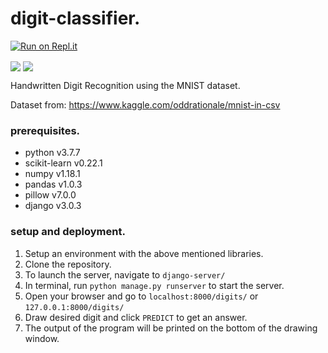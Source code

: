 # digit-classifier.

[![Run on Repl.it](https://repl.it/badge/github/dh711/digit-classifier)](https://repl.it/github/dh711/digit-classifier)

<img src="https://media.giphy.com/media/fUSvaTviTzAnIl6HQL/giphy.gif" align="center">
<img src="https://media.giphy.com/media/Ws4MkeBVauKLkuQEvB/giphy.gif" align="center">

Handwritten Digit Recognition using the MNIST dataset.

Dataset from: https://www.kaggle.com/oddrationale/mnist-in-csv

### prerequisites.

* python v3.7.7
* scikit-learn v0.22.1
* numpy v1.18.1
* pandas v1.0.3
* pillow v7.0.0
* django v3.0.3

### setup and deployment.
1. Setup an environment with the above mentioned libraries.
2. Clone the repository.
3. To launch the server, navigate to `django-server/`
4. In terminal, run `python manage.py runserver` to start the server.
5. Open your browser and go to `localhost:8000/digits/` or `127.0.0.1:8000/digits/`
6. Draw desired digit and click `PREDICT` to get an answer.
7. The output of the program will be printed on the bottom of the drawing window.

